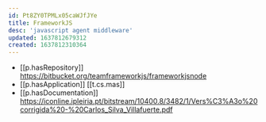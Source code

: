 ```yaml
---
id: Pt8ZY0TPMLx05caWJfJYe
title: FrameworkJS
desc: 'javascript agent middleware'
updated: 1637812679312
created: 1637812310364
---
```


- [[p.hasRepository]] https://bitbucket.org/teamframeworkjs/frameworkjsnode
- [[p.hasApplication]] [[t.cs.mas]]
- [[p.hasDocumentation]] https://iconline.ipleiria.pt/bitstream/10400.8/3482/1/Vers%C3%A3o%20corrigida%20-%20Carlos_Silva_Villafuerte.pdf